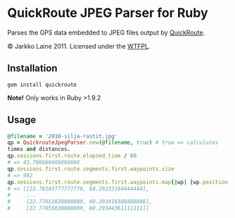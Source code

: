 # QuickRoute JPEG Parser for Ruby

Parses the GPS data embedded to JPEG files output by [QuickRoute](http://www.matstroeng.se/quickroute/en/).

&copy; Jarkko Laine 2011. Licensed under the [WTFPL](http://en.wikipedia.org/wiki/WTFPL).

## Installation

    gem install quickroute


**Note!** Only works in Ruby >1.9.2

## Usage

```ruby
@filename = '2010-silja-rastit.jpg'
qp = QuickrouteJpegParser.new(@filename, true) # true => calculates
times and distances.
qp.sessions.first.route.elapsed_time / 60
# => 43.766666666666666
qp.sessions.first.route.segments.first.waypoints.size
# => 992
qp.sessions.first.route.segments.first.waypoints.map{|wp| [wp.position.longitude, wp.position.latitude]}
# => [[22.78103777777778, 60.29233194444444], 
#     ...
#     [22.77652638888889, 60.293416388888886],
#     [22.77655638888889, 60.29344361111111]]
```
